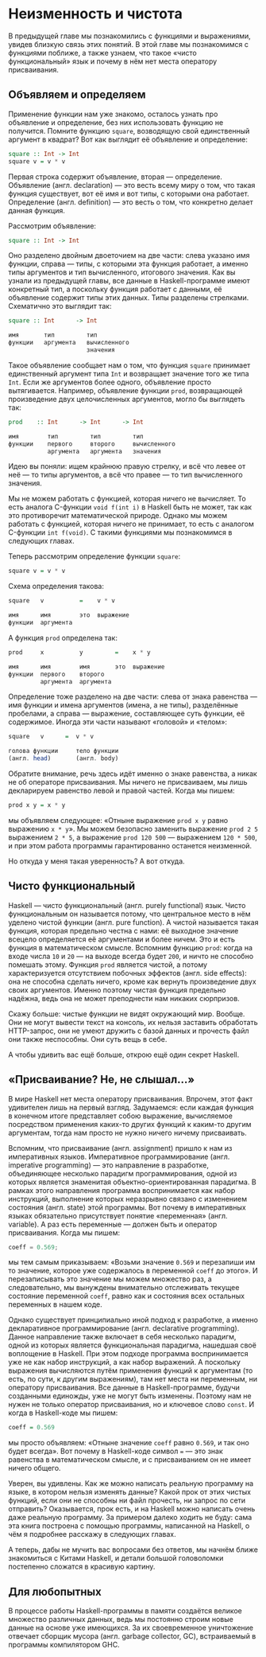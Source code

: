# Неизменность и чистота

В предыдущей главе мы познакомились с функциями и выражениями, увидев близкую связь этих понятий. В этой главе мы познакомимся с функциями поближе, а также узнаем, что такое &laquo;чисто функциональный&raquo; язык и почему в нём нет места оператору присваивания.

## Объявляем и определяем

Применение функции нам уже знакомо, осталось узнать про объявление и определение, без них использовать функцию не получится. Помните функцию `square`, возводящую свой единственный аргумент в квадрат? Вот как выглядит её объявление и определение:

```haskell
square :: Int -> Int
square v = v * v
```

Первая строка содержит объявление, вторая &mdash; определение. Объявление (англ. declaration) &mdash; это весть всему миру о том, что такая функция существует, вот её имя и вот типы, с которыми она работает. Определение (англ. definition) &mdash; это весть о том, что конкретно делает данная функция.

Рассмотрим объявление:

```haskell
square :: Int -> Int
```

Оно разделено двойным двоеточием на две части: слева указано имя функции, справа &mdash; типы, с которыми эта функция работает, а именно типы аргументов и тип вычисленного, итогового значения. Как вы узнали из предыдущей главы, все данные в Haskell-программе имеют конкретный тип, а поскольку функция работает с данными, её объявление содержит типы этих данных. Типы разделены стрелками. Схематично это выглядит так:

```haskell
square :: Int      -> Int

имя       тип         тип
функции   аргумента   вычисленного
                      значения
```

Такое объявление сообщает нам о том, что функция `square` принимает единственный аргумент типа `Int` и возвращает значение того же типа `Int`. Если же аргументов более одного, объявление просто вытягивается. Например, объявление функции `prod`, возвращающей произведение двух целочисленных аргументов, могло бы выглядеть так:

```haskell
prod    :: Int      -> Int      -> Int

имя        тип         тип         тип
функции    первого     второго     вычисленного
           аргумента   аргумента   значения
```

Идею вы поняли: ищем крайнюю правую стрелку, и всё что левее от неё &mdash; то типы аргументов, а всё что правее &mdash; то тип вычисленного значения.

Мы не можем работать с функцией, которая ничего не вычисляет. То есть аналога C-функции `void f(int i)` в Haskell быть не может, так как это противоречит математической природе. Однако мы можем работать с функцией, которая ничего не принимает, то есть с аналогом C-функции `int f(void)`. С такими функциями мы познакомимся в следующих главах.

Теперь рассмотрим определение функции `square`:

```haskell
square v = v * v
```

Схема определения такова:

```haskell
square   v          =    v * v

имя      имя        это  выражение
функции  аргумента
```

А функция `prod` определена так:

```haskell
prod     x          y         =    x * y

имя      имя        имя       это  выражение
функции  первого    второго
         аргумента  аргумента
```

Определение тоже разделено на две части: слева от знака равенства &mdash; имя функции и имена аргументов (имена, а не типы), разделённые пробелами, а справа &mdash; выражение, составляющее суть функции, её содержимое. Иногда эти части называют &laquo;головой&raquo; и &laquo;телом&raquo;:

```haskell
square   v      =  v * v

голова функции     тело функции
(англ. head)       (англ. body)
```

Обратите внимание, речь здесь идёт именно о знаке равенства, а никак не об операторе присваивания. Мы ничего не присваиваем, мы лишь декларируем равенство левой и правой частей. Когда мы пишем:

```haskell
prod x y = x * y
```

мы объявляем следующее: &laquo;Отныне выражение `prod x y` равно выражению `x * y`&raquo;. Мы можем безопасно заменить выражение `prod 2 5` выражением `2 * 5`, а выражение `prod 120 500` &mdash; выражением `120 * 500`, и при этом работа программы гарантированно останется неизменной.

Но откуда у меня такая уверенность? А вот откуда.

## Чисто функциональный

Haskell &mdash; чисто функциональный (англ. purely functional) язык. Чисто функциональным он называется потому, что центральное место в нём уделено чистой функции (англ. pure function). А чистой называется такая функция, которая предельно честна с нами: её выходное значение всецело определяется её аргументами и более ничем. Это и есть функция в математическом смысле. Вспомним функцию `prod`: когда на входе числа `10` и `20` &mdash; на выходе всегда будет `200`, и ничто не способно помешать этому. Функция `prod` является чистой, а потому характеризуется отсутствием побочных эффектов (англ. side effects): она не способна сделать ничего, кроме как вернуть произведение двух своих аргументов. Именно поэтому чистая функция предельно надёжна, ведь она не может преподнести нам никаких сюрпризов.

Скажу больше: чистые функции не видят окружающий мир. Вообще. Они не могут вывести текст на консоль, их нельзя заставить обработать HTTP-запрос, они не умеют дружить с базой данных и прочесть файл они также неспособны. Они суть вещь в себе.

А чтобы удивить вас ещё больше, открою ещё один секрет Haskell.

## &laquo;Присваивание? Не, не слышал&hellip;&raquo;

В мире Haskell нет места оператору присваивания. Впрочем, этот факт удивителен лишь на первый взгляд. Задумаемся: если каждая функция в конечном итоге представляет собою выражение, вычисляемое посредством применения каких-то других функций к каким-то другим аргументам, тогда нам просто не нужно ничего ничему присваивать.

Вспомним, что присваивание (англ. assignment) пришло к нам из императивных языков. Императивное программирование (англ. imperative programming) &mdash; это направление в разработке, объединяющее несколько парадигм программирования, одной из которых является знаменитая объектно-ориентированная парадигма. В рамках этого направления программа воспринимается как набор инструкций, выполнение которых неразрывно связано с изменением состояния (англ. state) этой программы. Вот почему в императивных языках обязательно присутствует понятие &laquo;переменная&raquo; (англ. variable). А раз есть переменные &mdash; должен быть и оператор присваивания. Когда мы пишем:

```c
coeff = 0.569;
```

мы тем самым приказываем: &laquo;Возьми значение `0.569` и перезапиши им то значение, которое уже содержалось в переменной `coeff` до этого&raquo;. И перезаписывать это значение мы можем множество раз, а следовательно, мы вынуждены внимательно отслеживать текущее состояние переменной `coeff`, равно как и состояния всех остальных переменных в нашем коде.

Однако существует принципиально иной подход к разработке, а именно декларативное программирование (англ. declarative programming). Данное направление также включает в себя несколько парадигм, одной из которых является функциональная парадигма, нашедшая своё воплощение в Haskell. При этом подходе программа воспринимается уже не как набор инструкций, а как набор выражений. А поскольку выражения вычисляются путём применения функций к аргументам (то есть, по сути, к другим выражениям), там нет места ни переменным, ни оператору присваивания. Все данные в Haskell-программе, будучи созданными единожды, уже не могут быть изменены. Поэтому нам не нужен не только оператор присваивания, но и ключевое слово `const`. И когда в Haskell-коде мы пишем:

```haskell
coeff = 0.569
```

мы просто объявляем: &laquo;Отныне значение `coeff` равно `0.569`, и так оно будет всегда&raquo;. Вот почему в Haskell-коде символ `=` &mdash; это знак равенства в математическом смысле, и с присваиванием он не имеет ничего общего.

Уверен, вы удивлены. Как же можно написать реальную программу на языке, в котором нельзя изменять данные? Какой прок от этих чистых функций, если они не способны ни файл прочесть, ни запрос по сети отправить? Оказывается, прок есть, и на Haskell можно написать очень даже реальную программу. За примером далеко ходить не буду: сама эта книга построена с помощью программы, написанной на Haskell, о чём я подробнее расскажу в следующих главах.

А теперь, дабы не мучить вас вопросами без ответов, мы начнём ближе знакомиться с Китами Haskell, и детали большой головоломки постепенно сложатся в красивую картину.

## Для любопытных

В процессе работы Haskell-программы в памяти создаётся великое множество различных данных, ведь мы постоянно строим новые данные на основе уже имеющихся. За их своевременное уничтожение отвечает сборщик мусора (англ. garbage collector, GC), встраиваемый в программы компилятором GHC.
